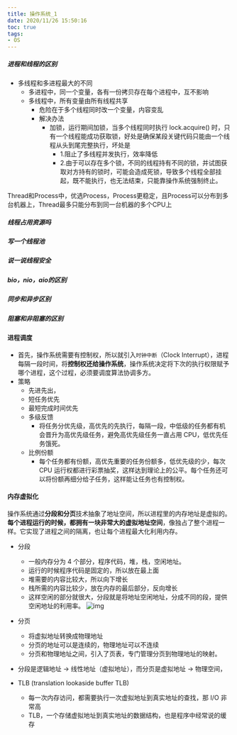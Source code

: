 ```yaml
---
title: 操作系统_1
date: 2020/11/26 15:50:16
toc: true
tags:
- OS
---
```



##### 进程和线程的区别
<!--more-->
* 多线程和多进程最大的不同
  * 多进程中，同一个变量，各有一份拷贝存在每个进程中，互不影响
  * 多线程中，所有变量由所有线程共享
    * 危险在于多个线程同时改一个变量，内容变乱
    * 解决办法
      * 加锁，运行期间加锁，当多个线程同时执行 lock.acquire() 时，只有一个线程能成功获取锁，好处是确保某段关键代码只能由一个线程从头到尾完整执行，坏处是
        * 1.阻止了多线程并发执行，效率降低
        * 2.由于可以存在多个锁，不同的线程持有不同的锁，并试图获取对方持有的锁时，可能会造成死锁，导致多个线程全部挂起，既不能执行，也无法结束，只能靠操作系统强制终止。

Thread和Process中，优选Process，Process更稳定，且Process可以分布到多台机器上，Thread最多只能分布到同一台机器的多个CPU上



##### 线程占用资源吗



##### 写一个线程池



##### 说一说线程安全



##### bio，nio，aio的区别



##### 同步和异步区别



##### 阻塞和非阻塞的区别





#### 进程调度

* 首先，操作系统需要有控制权，所以就引入`时钟中断`（Clock Interrupt），进程每隔一段时间，将**控制权还给操作系统**，操作系统决定将下次的执行权限赋予哪个进程，这个过程，必须要调度算法协调多方。
* 策略
  * 先进先出，
  * 短任务优先
  * 最短完成时间优先
  * 多级反馈
    * 将任务分优先级，高优先的先执行，每隔一段，中低级的任务都有机会晋升为高优先级任务，避免高优先级任务一直占用 CPU，低优先任务饿死。
  * 比例份额
    * 每个任务都有份额，高优先重要的任务份额多，低优先级的少，每次 CPU 运行权都进行彩票抽奖，这样达到理论上的公平。每个任务还可以将份额再细分给子任务，这样能让任务也有控制权。



#### 内存虚拟化
操作系统通过**分段和分页**技术抽象了地址空间，所以进程里的内存地址是虚拟的。**每个进程运行的时候，都拥有一块非常大的虚拟地址空间**，像独占了整个进程一样。它实现了进程之间的隔离，也让每个进程最大化利用内存。

* 分段
  * 一般内存分为 4 个部分，程序代码，堆，栈，空闲地址。
  * 运行的时候程序代码是固定的，所以放在最上面
  * 堆需要的内容比较大，所以向下增长
  * 栈所需的内容比较少，放在内存的最后部分，反向增长
  * 这样空闲的部分就很大，分段就是将地址空闲地址，分成不同的段，提供空闲地址的利用率。
  ![img](https://pic3.zhimg.com/v2-49bf07299a06dd50406bb63c9f1e0bc6_b.jpg)

* 分页
  * 将虚拟地址转换成物理地址
  * 分页的地址可以是连续的，物理地址可以不连续
  * 分页和物理地址之间，引入了页表，专门管理分页到物理地址的映射。
* 分段是逻辑地址 -> 线性地址（虚拟地址），而分页是虚拟地址 -> 物理空间，
* TLB (translation lookaside buffer TLB)
  * 每一次内存访问，都需要执行一次虚拟地址到真实地址的查找，那 I/O 非常高
  * TLB，一个存储虚拟地址到真实地址的数据结构，也是程序中经常说的缓存